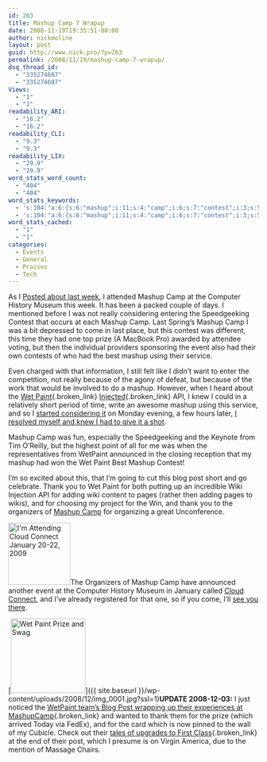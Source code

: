 ```yaml
---
id: 263
title: Mashup Camp 7 Wrapup
date: 2008-11-19T19:35:51-08:00
author: nickmoline
layout: post
guid: http://www.nick.pro/?p=263
permalink: /2008/11/19/mashup-camp-7-wrapup/
dsq_thread_id:
  - "335274607"
  - "335274607"
Views:
  - "1"
  - "1"
readability_ARI:
  - "16.2"
  - "16.2"
readability_CLI:
  - "9.3"
  - "9.3"
readability_LIX:
  - "29.9"
  - "29.9"
word_stats_word_count:
  - "404"
  - "404"
word_stats_keywords:
  - 's:104:"a:6:{s:6:"mashup";i:11;s:4:"camp";i:6;s:7:"contest";i:3;s:5:"paint";i:3;s:4:"post";i:3;s:5:"thank";i:3;}";'
  - 's:104:"a:6:{s:6:"mashup";i:11;s:4:"camp";i:6;s:7:"contest";i:3;s:5:"paint";i:3;s:4:"post";i:3;s:5:"thank";i:3;}";'
word_stats_cached:
  - "1"
  - "1"
categories:
  - Events
  - General
  - Praises
  - Tech
---
```

As I [Posted about last week](https://www.nick.pro/2008/11/11/mashup-camp-next-week/), I attended Mashup Camp at the Computer History Museum this week. It has been a packed couple of days. I mentioned before I was not really considering entering the Speedgeeking Contest that occurs at each Mashup Camp. Last Spring&#8217;s Mashup Camp I was a bit depressed to come in last place, but this contest was different, this time they had one top prize (A MacBook Pro) awarded by attendee voting, but then the individual providers sponsoring the event also had their own contests of who had the best mashup using their service.

Even charged with that information, I still felt like I didn&#8217;t want to enter the competition, not really because of the agony of defeat, but because of the work that would be involved to do a mashup. However, when I heard about the [Wet Paint](http://www.wetpaint.com/){.broken_link} [Injected](http://www.wetpaintinjected.com/){.broken_link} API, I knew I could in a relatively short period of time, write an awesome mashup using this service, and so I [started considering it](http://twitter.com/portalcap/status/1010573893) on Monday evening, a few hours later, [I resolved myself and knew I had to give it a shot](http://twitter.com/portalcap/status/1010695410).

Mashup Camp was fun, especially the Speedgeeking and the Keynote from Tim O&#8217;Reilly, but the highest point of all for me was when the representatives from WetPaint announced in the closing reception that my mashup had won the Wet Paint Best Mashup Contest!

I&#8217;m so excited about this, that I&#8217;m going to cut this blog post short and go celebrate. Thank you to Wet Paint for both putting up an incredible Wiki Injection API for adding wiki content to pages (rather then adding pages to wikis), and for choosing my project for the Win, and thank you to the organizers of [Mashup Camp](http://www.mashupcamp.com/) for organizing a great Unconference.

[<img src="{{ site.baseurl }}/wp-content/uploads/2008/11/cc09_125x125an-imattending.gif" title="I&#039;m Attending Cloud Connect January 20-22, 2009" alt="I&#039;m Attending Cloud Connect January 20-22, 2009" width="125" height="125"  data-recalc-dims="1" />](http://www.cloudconnectevent.com/)The Organizers of Mashup Camp have announced another event at the Computer History Museum in January called [Cloud Connect](http://www.cloudconnectevent.com/), and I&#8217;ve already registered for that one, so if you come, I&#8217;ll [see you there](http://www.cloudconnectevent.com/).

[<img src="{{ site.baseurl }}/wp-content/uploads/2008/12/img_0001-150x150.jpg" title="Wet Paint Prize and Swag" alt="Wet Paint Prize and Swag" width="150" height="150"  data-recalc-dims="1" />]({{ site.baseurl }}/wp-content/uploads/2008/12/img_0001.jpg?ssl=1)**UPDATE 2008-12-03:** I just noticed the [WetPaint team&#8217;s Blog Post wrapping up their experiences at MashupCamp](http://blog.wetpaintinjected.com/?p=53){.broken_link} and wanted to thank them for the prize (which arrived Today via FedEx), and for the card which is now pinned to the wall of my Cubicle. Check out their [tales of upgrades to First Class](http://blog.wetpaintinjected.com/?p=53){.broken_link} at the end of their post, which I presume is on Virgin America, due to the mention of Massage Chairs.